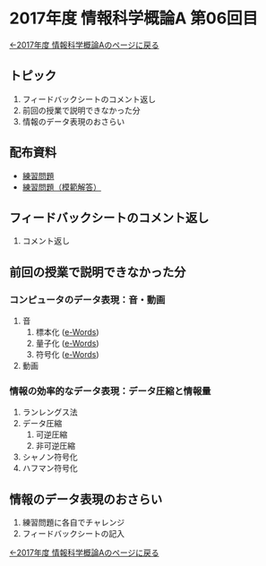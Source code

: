 #  2017年度 情報科学概論A 第06回目

[←2017年度 情報科学概論Aのページに戻る](../2017iisA.md)

## トピック

1. フィードバックシートのコメント返し
2. 前回の授業で説明できなかった分
3. 情報のデータ表現のおさらい

## 配布資料

- [練習問題](06/06practice.pdf)
- [練習問題（模範解答）](06/06practiceAns.pdf)

## フィードバックシートのコメント返し

1. コメント返し

## 前回の授業で説明できなかった分
### コンピュータのデータ表現：音・動画

1. 音
	1. 標本化 ([e-Words](http://e-words.jp/w/%E3%82%B5%E3%83%B3%E3%83%97%E3%83%AA%E3%83%B3%E3%82%B0.html))
	2. 量子化 ([e-Words](http://e-words.jp/w/%E9%87%8F%E5%AD%90%E5%8C%96.html))
	3. 符号化 ([e-Words](http://e-words.jp/w/%E3%82%A8%E3%83%B3%E3%82%B3%E3%83%BC%E3%83%89.html))
2. 動画

### 情報の効率的なデータ表現：データ圧縮と情報量

1. ランレングス法
2. データ圧縮
	1. 可逆圧縮
	2. 非可逆圧縮
3. シャノン符号化
4. ハフマン符号化

## 情報のデータ表現のおさらい

1. 練習問題に各自でチャレンジ
2. フィードバックシートの記入

[←2017年度 情報科学概論Aのページに戻る](../2017iisA.md)